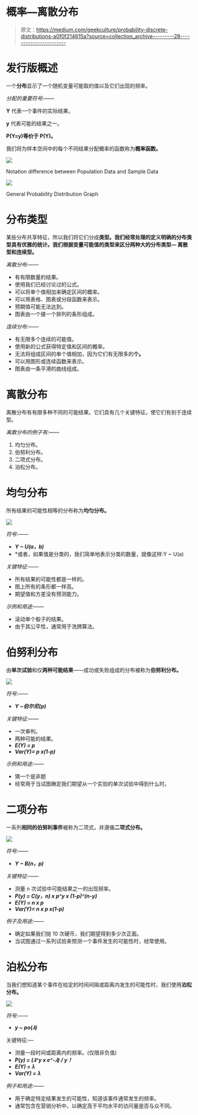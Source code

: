 # 概率—离散分布

> 原文：<https://medium.com/geekculture/probability-discrete-distributions-a0f0f214615a?source=collection_archive---------28----------------------->

# 发行版概述

一个**分布**显示了一个随机变量可能取的值以及它们出现的频率。

*分配的重要符号:——*

**Y** 代表一个事件的实际结果。

**y** 代表可能的结果之一。

**P(Y=y)等价于 P(Y)。**

我们将为样本空间中的每个不同结果分配概率的函数称为**概率函数。**

![](img/fd725a90972efc4b7d9d1c349d09a754.png)

Notation difference between Population Data and Sample Data

![](img/d350e4e166bbe36ab1499511752ce54f.png)

General Probability Distribution Graph

# 分布类型

某些分布共享特征，所以我们将它们分成**类型。**我们经常处理的定义明确的分布类型具有优雅的统计。我们根据变量可能值的类型来区分两种大的分布类型— **离散型**和**连续型。**

*离散分布:——*

*   有有限数量的结果。
*   使用我们已经讨论过的公式。
*   可以将单个值相加来确定区间的概率。
*   可以用表格、图表或分段函数来表示。
*   预期值可能无法达到。
*   图表由一个接一个排列的条形组成。

*连续分布:——*

*   有无限多个连续的可能值。
*   使用新的公式获得特定值和区间的概率。
*   无法将组成区间的单个值相加，因为它们有无限多的**个。**
*   可以用图形或连续函数来表示。
*   图表由一条平滑的曲线组成。

# 离散分布

离散分布有有限多种不同的可能结果。它们具有几个关键特征，使它们有别于连续型。

*离散分布的例子有:——*

1.  均匀分布。
2.  伯努利分布。
3.  二项式分布。
4.  泊松分布。

# 均匀分布

所有结果的可能性相等的分布称为**均匀分布。**

![](img/3093e97188b32f2c806d49f838a80a20.png)

*符号:——*

*   ***Y ~ U(a，b)***
*   *或者，如果值是分类的，我们简单地表示分类的数量，就像这样:Y ~ U(a)

*关键特征:——*

*   所有结果的可能性都是一样的。
*   图上所有的条形都一样高。
*   期望值和方差没有预测能力。

*示例和用途:——*

*   滚动单个骰子的结果。
*   由于其公平性，通常用于洗牌算法。

# 伯努利分布

由**单次试验**和仅**两种可能结果**——成功或失败组成的分布被称为**伯努利分布。**

![](img/3038d3ed01325591e890eae278d9bda1.png)

*符号:——*

*   ***Y ~伯尔尼(p)***

*关键特征:——*

*   一次审判。
*   两种可能的结果。
*   ***E(Y) = p***
*   ***Var(Y)= p x(1-p)***

*示例和用途:——*

*   猜一个是非题
*   经常用于当试图确定我们期望从一个实验的单次试验中得到什么时。

# 二项分布

一系列**相同的伯努利事件**被称为二项式，并遵循**二项式分布。**

![](img/7ee0b7ebe9f85927f97f07d2fad4beb3.png)

*符号:——*

*   ***Y ~ B(n，p)***

*关键特征:——*

*   测量 n 次试验中可能结果之一的出现频率。
*   ***P(y) = C(y，n) x p^y x (1-p)^(n-y)***
*   ***E(Y) = n x p***
*   ***Var(Y)= n x p x(1-p)***

*例子及用途:——*

*   确定如果我们抛 10 次硬币，我们期望得到多少次正面。
*   当试图通过一系列试验来预测一个事件发生的可能性时，经常使用。

# 泊松分布

当我们想知道某个事件在给定的时间间隔或距离内发生的可能性时，我们使用**泊松分布。**

![](img/0541af74acc4080e91ea3f68f8aaeda8.png)

*符号:——*

*   ***y ~ po(*𝜆*)***

关键特征:—

*   测量一段时间或距离内的频率。(仅限非负值)
*   ***P(y) = (𝜆^y x e^-𝜆) / y！***
*   ***E(Y) =* 𝜆**
*   ***Var(Y) =* 𝜆**

*例子和用途:——*

*   用于确定特定结果发生的可能性，知道该事件通常发生的频率。
*   通常包含在营销分析中，以确定高于平均水平的访问量是否与众不同。